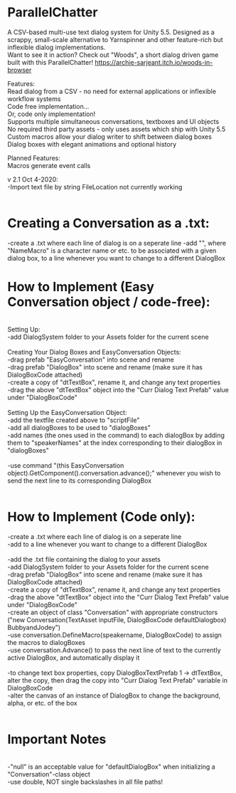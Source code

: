 # ParallelChatter
A CSV-based multi-use text dialog system for Unity 5.5. Designed as a scrappy, small-scale alternative to Yarnspinner and other feature-rich but inflexible dialog implementations.<br/>
Want to see it in action? Check out "Woods", a short dialog driven game built with this ParallelChatter! https://archie-sarjeant.itch.io/woods-in-browser

Features:<br/>
Read dialog from a CSV - no need for external applications or inflexible workflow systems<br/>
Code free implementation...<br/>
Or, code only implementation!<br/>
Supports multiple simultaneous conversations, textboxes and UI objects<br/>
No required third party assets - only uses assets which ship with Unity 5.5<br/>
Custom macros allow your dialog writer to shift between dialog boxes<br/>
Dialog boxes with elegant animations and optional history<br/>

Planned Features:<br/>
Macros generate event calls<br/>

 v 2.1 Oct 4-2020:<br/>
 -Import text file by string FileLocation not currently working<br/>
<br/>

# Creating a Conversation as a .txt:<br/>
-create a .txt where each line of dialog is on a seperate line
-add "<NameMacro>", where "NameMacro" is a character name or etc. to be associated with a given dialog box, to a line whenever you want to change to a different DialogBox<br/>
 
# How to Implement (Easy Conversation object / code-free):<br/>
<br/>
Setting Up:<br/>
-add DialogSystem folder to your Assets folder for the current scene <br/>
<br/>
Creating Your Dialog Boxes and EasyConversation Objects:<br/>
-drag prefab "EasyConversation" into scene and rename<br/>
-drag prefab "DialogBox" into scene and rename (make sure it has DialogBoxCode attached)<br/>
-create a copy of "dtTextBox", rename it, and change any text properties<br/>
-drag the above "dtTextBox" object into the "Curr Dialog Text Prefab" value under "DialogBoxCode"<br/>
<br/>
Setting Up the EasyConversation Object:<br/>
-add the textfile created above to "scriptFile"<br/>
-add all dialogBoxes to be used to "dialogBoxes"<br/>
-add names (the ones used in the <NameMacro> command) to each dialogBox by adding them to "speakerNames" at the index corresponding to their dialogBox in "dialogBoxes"<br/>
<br/>
-use command "(this EasyConversation object).GetComponent<EasyConversation>().conversation.advance();" whenever you wish to send the next line to its corresponding DialogBox<br/>
<br/>

# How to Implement (Code only):<br/>
-create a .txt where each line of dialog is on a seperate line<br/>
-add <characterNameMacro> to a line whenever you want to change to a different DialogBox<br/>
<br/>
-add the .txt file containing the dialog to your assets<br/>
-add DialogSystem folder to your Assets folder for the current scene<br/>
-drag prefab "DialogBox" into scene and rename (make sure it has DialogBoxCode attached)<br/>
-create a copy of "dtTextBox", rename it, and change any text properties<br/>
-drag the above "dtTextBox" object into the "Curr Dialog Text Prefab" value under "DialogBoxCode"<br/>
-create an object of class "Conversation" with appropriate constructors ("new Conversation(TextAsset inputFile, DialogBoxCode defaultDialogbox) BubbyandJodey")<br/>
-use conversation.DefineMacro(speakername, DialogBoxCode) to assign the macros to dialogBoxes<br/>
-use conversation.Advance() to pass the next line of text to the currently active DialogBox, and automatically display it<br/>
<br/>
-to change text box properties, copy DialogBoxTextPrefab 1 -> dtTextBox, alter the copy, then drag the copy into "Curr Dialog Text Prefab" variable in DialogBoxCode<br/>
-alter the canvas of an instance of DialogBox to change the background, alpha, or etc. of the box<br/>
<br/>
 
# Important Notes<br/>
<br/>
-"null" is an acceptable value for "defaultDialogBox" when initializing a "Conversation"-class object<br/>
-use double, NOT single backslashes in all file paths!<br/>
